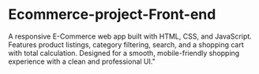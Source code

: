 # Ecommerce-project-Front-end
A responsive E-Commerce web app built with HTML, CSS, and JavaScript. Features product listings, category filtering, search, and a shopping cart with total calculation. Designed for a smooth, mobile-friendly shopping experience with a clean and professional UI."
